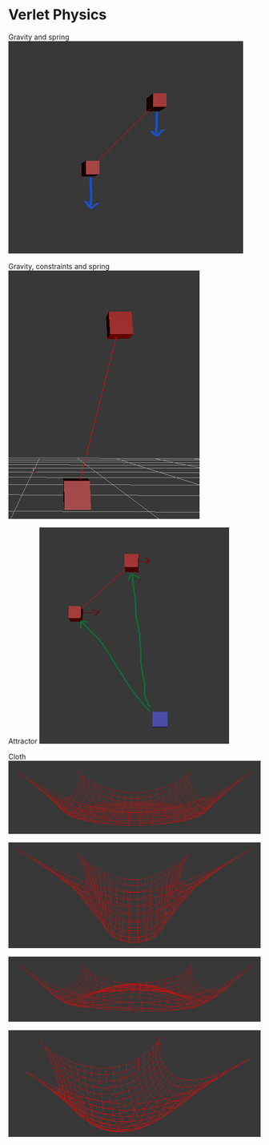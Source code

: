 # Verlet Physics

Gravity and spring
![alt text](results/gravity_springs.png)

Gravity, constraints and spring
![alt text](results/gravity_constraints.png)

Attractor
![alt text](results/attractor.png)

Cloth
![alt text](results/cloth0.png)

![alt text](results/cloth1.png)

![alt text](results/cloth2.png)

![alt text](results/cloth3.png)

